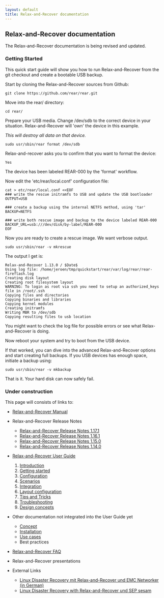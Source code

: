 ```yaml
---
layout: default
title: Relax-and-Recover documentation
---
```


## Relax-and-Recover documentation
The Relax-and-Recover documentation is being revised and updated.

### Getting Started

This quick start guide will show you how to run Relax-and-Recover from the git
checkout and create a bootable USB backup.

Start by cloning the Relax-and-Recover sources from Github:

    git clone https://github.com/rear/rear.git

Move into the rear/ directory:

    cd rear/

Prepare your USB media. Change /dev/sdb to the correct device in your situation.
Relax-and-Recover will 'own' the device in this example.

*This will destroy all data on that device.*

    sudo usr/sbin/rear format /dev/sdb

Relax-and-recover asks you to confirm that you want to format the device:

    Yes

The device has been labeled REAR-000 by the 'format' workflow.

Now edit the 'etc/rear/local.conf' configuration file:

    cat > etc/rear/local.conf <<EOF
    ### write the rescue initramfs to USB and update the USB bootloader
    OUTPUT=USB

    ### create a backup using the internal NETFS method, using 'tar'
    BACKUP=NETFS

    ### write both rescue image and backup to the device labeled REAR-000
    BACKUP_URL=usb:///dev/disk/by-label/REAR-000
    EOF

Now you are ready to create a rescue image. We want verbose output.

    sudo usr/sbin/rear -v mkrescue

The output I get is:

    Relax-and-Recover 1.13.0 / $Date$
    Using log file: /home/jeroen/tmp/quickstart/rear/var/log/rear/rear-fireflash.log
    Creating disk layout
    Creating root filesystem layout
    WARNING: To login as root via ssh you need to setup an authorized_keys file in /root/.ssh
    Copying files and directories
    Copying binaries and libraries
    Copying kernel modules
    Creating initramfs
    Writing MBR to /dev/sdb
    Copying resulting files to usb location

You might want to check the log file for possible errors or see what
Relax-and-Recover is doing.

Now reboot your system and try to boot from the USB device.

If that worked, you can dive into the advanced Relax-and-Recover options and
start creating full backups. If you USB devices has enough space, initiate a
backup using:

    sudo usr/sbin/rear -v mkbackup

That is it. Your hard disk can now safely fail.

### Under construction

This page will consists of links to:

 - [Relax-and-Recover Manual](https://github.com/rear/rear/blob/master/doc/rear.8.asciidoc)

 - Relax-and-Recover Release Notes

   * [Relax-and-Recover Release Notes 1.17.1](http://relax-and-recover.org/documentation/release-notes-1-17)
   * [Relax-and-Recover Release Notes 1.16.1](http://relax-and-recover.org/documentation/release-notes-1-16)
   * [Relax-and-Recover Release Notes 1.15.0](http://relax-and-recover.org/documentation/release-notes-1-15)
   * [Relax-and-Recover Release Notes 1.14.0](http://relax-and-recover.org/documentation/release-notes-1-14)

 - [Relax-and-Recover User Guide](https://github.com/rear/rear/blob/master/doc/user-guide/relax-and-recover-user-guide.asciidoc)

   1. [Introduction](https://github.com/rear/rear/blob/master/doc/user-guide/01-introduction.asciidoc)
   2. [Getting started](https://github.com/rear/rear/blob/master/doc/user-guide/02-getting-started.asciidoc)
   3. [Configuration](https://github.com/rear/rear/blob/master/doc/user-guide/03-configuration.asciidoc)
   4. [Scenarios](https://github.com/rear/rear/blob/master/doc/user-guide/04-scenarios.asciidoc)
   5. [Integration](https://github.com/rear/rear/blob/master/doc/user-guide/05-integration.asciidoc)
   6. [Layout configuration](https://github.com/rear/rear/blob/master/doc/user-guide/06-layout-configuration.asciidoc)
   7. [Tips and Tricks](https://github.com/rear/rear/blob/master/doc/user-guide/07-tips-and-tricks.asciidoc)
   8. [Troubleshooting](https://github.com/rear/rear/blob/master/doc/user-guide/08-troubleshooting.asciidoc)
   9. [Design concepts](https://github.com/rear/rear/blob/master/doc/user-guide/09-design-concepts.asciidoc)

 - Other documentation not integrated into the User Guide yet

   * [Concept](http://relax-and-recover.org/documentation/concept)
   * [Installation](http://relax-and-recover.org/documentation/installation)
   * [Use cases](http://relax-and-recover.org/documentation/usecases)
   * Best practices

 - [Relax-and-Recover FAQ](http://relax-and-recover.org/documentation/faq)

 - Relax-and-Recover presentations

 - External Links

   * [Linux Disaster Recovery mit Relax-and-Recover und EMC Networker (in German)](http://backupinferno.de/?p=358)
   * [Linux Disaster Recovery with Relax-and-Recover und SEP sesam](http://wiki.sepsoftware.com/wiki/index.php/Disaster_Recovery_for_Linux_3.0_en)

